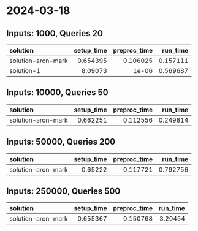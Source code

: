# 2024-03-18

## Inputs: 1000, Queries 20

| solution           |   setup_time |   preproc_time |   run_time |
|:-------------------|-------------:|---------------:|-----------:|
| solution-aron-mark |     0.654395 |       0.106025 |   0.157111 |
| solution-1         |     8.09073  |       1e-06    |   0.569687 |

## Inputs: 10000, Queries 50

| solution           |   setup_time |   preproc_time |   run_time |
|:-------------------|-------------:|---------------:|-----------:|
| solution-aron-mark |     0.662251 |       0.112556 |   0.249814 |

## Inputs: 50000, Queries 200

| solution           |   setup_time |   preproc_time |   run_time |
|:-------------------|-------------:|---------------:|-----------:|
| solution-aron-mark |      0.65222 |       0.117721 |   0.792756 |

## Inputs: 250000, Queries 500

| solution           |   setup_time |   preproc_time |   run_time |
|:-------------------|-------------:|---------------:|-----------:|
| solution-aron-mark |     0.655367 |       0.150768 |    3.20454 |